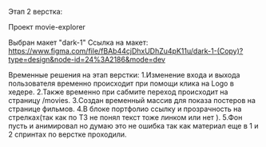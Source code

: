 Этап 2 верстка:

Проект movie-explorer

Выбран макет "dark-1" 
Ccылка на макет:
https://www.figma.com/file/fBAb44cjDhxUDhZu4pK11u/dark-1-(Copy)?type=design&node-id=24%3A2186&mode=dev

Временные решения на этап верстки:
1.Изменение входа и выхода пользователя временно происходит при помощи клика на Logo в хедере.
2.Также временно при сабмите переход происходит на страницу /movies.
3.Создан временный массив  для показа постеров на странице фильмов.
4.В блоке портфолио ссылку и прозрачность на стрелках(так как по ТЗ не понял текст тоже линком или нет ).
5.Фон пусть и анимировал но думаю это не ошибка так как материал еще в 1 и 2 спринтах по верстке проходили.